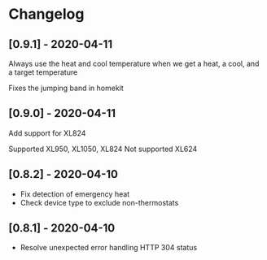 # Changelog

## [0.9.1] - 2020-04-11

Always use the heat and cool temperature
when we get a heat, a cool, and a target temperature

Fixes the jumping band in homekit

## [0.9.0] - 2020-04-11

Add support for XL824

Supported XL950, XL1050, XL824
Not supported XL624

## [0.8.2] - 2020-04-10

* Fix detection of emergency heat
* Check device type to exclude non-thermostats

## [0.8.1] - 2020-04-10

* Resolve unexpected error handling HTTP 304 status

